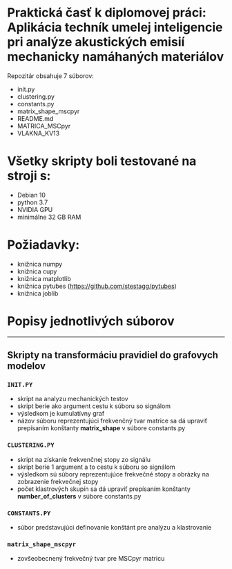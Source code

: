 # Praktická časť k diplomovej práci: Aplikácia techník umelej inteligencie pri analýze akustických emisií mechanicky namáhaných materiálov
 
 Repozitár obsahuje 7 súborov:
 * init.py
 * clustering.py
 * constants.py
 * matrix\_shape_mscpyr
 * README.md
 * MATRICA_MSCpyr
 * VLAKNA_KV13
 
# Všetky skripty boli testované na stroji s:
* Debian 10
* python 3.7
* NVIDIA GPU
* minimálne 32 GB RAM

# **Požiadavky**: 
- knižnica numpy
- knižnica cupy
- knižnica matplotlib
- knižnica pytubes (https://github.com/stestagg/pytubes)
- knižnica joblib

# Popisy jednotlivých súborov
 ---
## Skripty na transformáciu pravidiel do grafovych modelov
### `INIT.PY`
- skript na analyzu mechanických testov
- skript berie ako argument cestu k súboru so signálom
- výsledkom je kumulatívny graf
- názov súboru reprezentujúci frekvenčný tvar matrice sa dá upraviť prepísaním konštanty **matrix_shape** v súbore constants.py

### `CLUSTERING.PY`
- skript na získanie frekvenčnej stopy zo signálu
- skript berie 1 argument a to cestu k súboru so signálom
- výsledkom sú súbory reprezentujúce frekvečné stopy a obrázky na zobrazenie frekvečnej stopy
- počet klastrových skupín sa dá upraviť prepísaním konštanty **number_of_clusters** v súbore constants.py



### `CONSTANTS.PY`
- súbor predstavujúci definovanie konštánt pre analýzu a klastrovanie

### `matrix_shape_mscpyr`
- zovšeobecnený frekvečný tvar pre MSCpyr matricu
 

